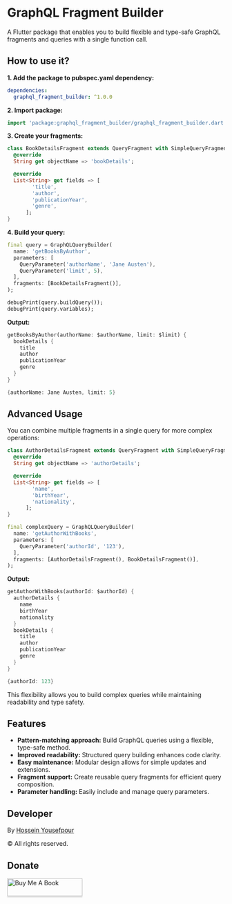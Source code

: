 # GraphQL Fragment Builder

A Flutter package that enables you to build flexible and type-safe GraphQL fragments and queries with a single function call.

## How to use it?

**1. Add the package to pubspec.yaml dependency:**

```yaml
dependencies:
  graphql_fragment_builder: ^1.0.0
```

**2. Import package:**

```dart
import 'package:graphql_fragment_builder/graphql_fragment_builder.dart';
```

**3. Create your fragments:**

```dart
class BookDetailsFragment extends QueryFragment with SimpleQueryFragment {
  @override
  String get objectName => 'bookDetails';

  @override
  List<String> get fields => [
        'title',
        'author',
        'publicationYear',
        'genre',
      ];
}
```

**4. Build your query:**

```dart
final query = GraphQLQueryBuilder(
  name: 'getBooksByAuthor',
  parameters: [
    QueryParameter('authorName', 'Jane Austen'),
    QueryParameter('limit', 5),
  ],
  fragments: [BookDetailsFragment()],
);

debugPrint(query.buildQuery());
debugPrint(query.variables);
```

**Output:**

```dart
getBooksByAuthor(authorName: $authorName, limit: $limit) {
  bookDetails {
    title
    author
    publicationYear
    genre
  }
}

{authorName: Jane Austen, limit: 5}
```

## Advanced Usage

You can combine multiple fragments in a single query for more complex operations:

```dart
class AuthorDetailsFragment extends QueryFragment with SimpleQueryFragment {
  @override
  String get objectName => 'authorDetails';

  @override
  List<String> get fields => [
        'name',
        'birthYear',
        'nationality',
      ];
}

final complexQuery = GraphQLQueryBuilder(
  name: 'getAuthorWithBooks',
  parameters: [
    QueryParameter('authorId', '123'),
  ],
  fragments: [AuthorDetailsFragment(), BookDetailsFragment()],
);
```

**Output:**
```dart
getAuthorWithBooks(authorId: $authorId) {
  authorDetails {
    name
    birthYear
    nationality
  }
  bookDetails {
    title
    author
    publicationYear
    genre
  }
}

{authorId: 123}
```

This flexibility allows you to build complex queries while maintaining readability and type safety.

## Features

- **Pattern-matching approach:** Build GraphQL queries using a flexible, type-safe method.
- **Improved readability:** Structured query building enhances code clarity.
- **Easy maintenance:** Modular design allows for simple updates and extensions.
- **Fragment support:** Create reusable query fragments for efficient query composition.
- **Parameter handling:** Easily include and manage query parameters.

## Developer
By [Hossein Yousefpour](https://gabrimatic.info "Hossein Yousefpour")

&copy; All rights reserved.

## Donate
<a href="https://www.buymeacoffee.com/gabrimatic" target="_blank"><img src="https://www.buymeacoffee.com/assets/img/custom_images/orange_img.png" alt="Buy Me A Book" style="height: 41px !important;width: 174px !important;box-shadow: 0px 3px 2px 0px rgba(190, 190, 190, 0.5) !important;-webkit-box-shadow: 0px 3px 2px 0px rgba(190, 190, 190, 0.5) !important;" ></a>